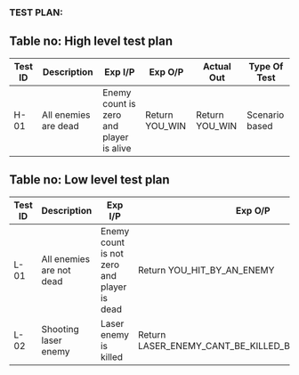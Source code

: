 ### TEST PLAN:

## Table no: High level test plan

| **Test ID** | **Description**                                              | **Exp I/P** | **Exp O/P** | **Actual Out** |**Type Of Test**  |    
|-------------|--------------------------------------------------------------|------------|-------------|----------------|------------------|
|  H-01| All enemies are dead | Enemy count is zero and player is alive  | Return YOU_WIN | Return YOU_WIN | Scenario based |

## Table no: Low level test plan

| **Test ID** | **Description**                                              | **Exp I/P** | **Exp O/P** | **Actual Out** |**Type Of Test**  |    
|-------------|--------------------------------------------------------------|------------|-------------|----------------|------------------|
| L-01 | All enemies are not dead | Enemy count is not zero and player is dead | Return YOU_HIT_BY_AN_ENEMY | Return YOU_HIT_BY_AN_ENEMY | Scenario based |
| L-02 | Shooting laser enemy | Laser enemy is killed | Return LASER_ENEMY_CANT_BE_KILLED_BY_PLAYERS_SHOT | Return LASER_ENEMY_CANT_BE_KILLED_BY_PLAYERS_SHOT | Scenario based  |
